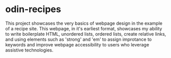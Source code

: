 # odin-recipes
This project showcases the very basics of webpage design in the example of a recipe site. This webpage, in it's earliest format, showcases my ability to write boilerplate HTML, unordered lists, ordered lists, create relative links, and using elements such as 'strong' and 'em' to assign improtance to keywords and improve webpage accessibility to users who leverage assistive technologies.
